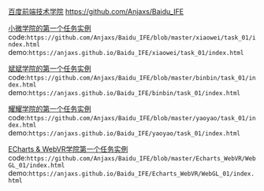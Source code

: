 [百度前端技术学院](http://ife.baidu.com/)
https://github.com/Anjaxs/Baidu_IFE


[小微学院的第一个任务实例](https://anjaxs.github.io/Baidu_IFE/xiaowei/task_01/index.html)
code:`https://github.com/Anjaxs/Baidu_IFE/blob/master/xiaowei/task_01/index.html`
demo:`https://anjaxs.github.io/Baidu_IFE/xiaowei/task_01/index.html`

[斌斌学院的第一个任务实例](https://anjaxs.github.io/Baidu_IFE/binbin/task_01/index.html)
code:`https://github.com/Anjaxs/Baidu_IFE/blob/master/binbin/task_01/index.html`
demo:`https://anjaxs.github.io/Baidu_IFE/binbin/task_01/index.html`

[耀耀学院的第一个任务实例](https://anjaxs.github.io/Baidu_IFE/yaoyao/task_01/index.html)
code:`https://github.com/Anjaxs/Baidu_IFE/blob/master/yaoyao/task_01/index.html`
demo:`https://anjaxs.github.io/Baidu_IFE/yaoyao/task_01/index.html`

[ECharts & WebVR学院第一个任务实例](https://anjaxs.github.io/Baidu_IFE/Echarts_WebVR/WebGL_01/index.html)
code:`https://github.com/Anjaxs/Baidu_IFE/blob/master/Echarts_WebVR/WebGL_01/index.html`
demo:`https://anjaxs.github.io/Baidu_IFE/Echarts_WebVR/WebGL_01/index.html`